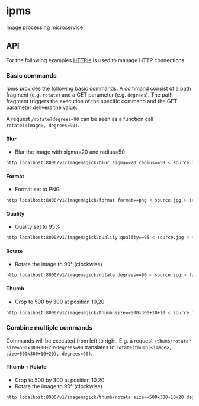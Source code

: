 # ipms
Image processing microservice

## API

For the following examples [HTTPie](https://httpie.org/) is used to manage HTTP connections.

### Basic commands

Ipms provides the following basic commands. A command consist of a path fragment (e.g. `rotate`) and a GET parameter (e.g. `degrees`). The path fragment triggers the execution of the specific command and the GET parameter delivers the value. 

A request `/rotate?degrees=90` can be seen as a function call `rotate(<image>, degrees=90)`.

#### Blur

* Blur the image with sigma=20 and radius=50

```bash
http localhost:8000/v1/imagemagick/blur sigma==20 radius==50 < source.jpg > target.png
```

#### Format

* Format set to PNG

```bash
http localhost:8000/v1/imagemagick/format format==png < source.jpg > target.png
```

#### Quality

* Quality set to 95%

```bash
http localhost:8000/v1/imagemagick/quality quality==95 < source.jpg > target.jpg
```

#### Rotate

* Rotate the image to 90° (clockwise)

```bash
http localhost:8000/v1/imagemagick/rotate degrees==90 < source.jpg > target.jpg
```

#### Thumb

* Crop to 500 by 300 at position 10,20

```bash
http localhost:8000/v1/imagemagick/thumb size==500x300+10+20 < source.jpg > target.jpg
```

### Combine multiple commands

Commands will be executed from left to right. E.g. a request `/thumb/rotate?size=500x300+10+20&degrees=90` translates to `rotate(thumb(<image>, size=500x300+10+20), degrees=90)`.

#### Thumb + Rotate

* Crop to 500 by 300 at position 10,20
* Rotate the image to 90° (clockwise)

```bash
http localhost:8000/v1/imagemagick/thumb/rotate size==500x300+10+20 degrees==90 < source.jpg > target.jpg
```
